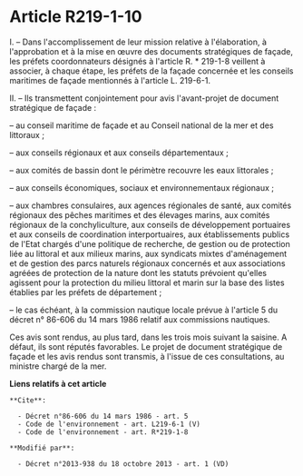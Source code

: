 # Article R219-1-10

I. – Dans l'accomplissement de leur mission relative à l'élaboration, à l'approbation et à la mise en œuvre des documents
stratégiques de façade, les préfets coordonnateurs désignés à l'article R. * 219-1-8 veillent à associer, à chaque étape, les
préfets de la façade concernée et les conseils maritimes de façade mentionnés à l'article L. 219-6-1.

II. – Ils transmettent conjointement pour avis l'avant-projet de document stratégique de façade :

– au conseil maritime de façade et au Conseil national de la mer et des littoraux ;

– aux conseils régionaux et aux conseils départementaux ;

– aux comités de bassin dont le périmètre recouvre les eaux littorales ;

– aux conseils économiques, sociaux et environnementaux régionaux ;

– aux chambres consulaires, aux agences régionales de santé, aux comités régionaux des pêches maritimes et des élevages
marins, aux comités régionaux de la conchyliculture, aux conseils de développement portuaires et aux conseils de coordination
interportuaires, aux établissements publics de l'Etat chargés d'une politique de recherche, de gestion ou de protection liée
au littoral et aux milieux marins, aux syndicats mixtes d'aménagement et de gestion des parcs naturels régionaux concernés et
aux associations agréées de protection de la nature dont les statuts prévoient qu'elles agissent pour la protection du milieu
littoral et marin sur la base des listes établies par les préfets de département ;

– le cas échéant, à la commission nautique locale prévue à l'article 5 du décret n° 86-606 du 14 mars 1986 relatif aux
commissions nautiques.

Ces avis sont rendus, au plus tard, dans les trois mois suivant la saisine. A défaut, ils sont réputés favorables. Le projet
de document stratégique de façade et les avis rendus sont transmis, à l'issue de ces consultations, au ministre chargé de la
mer.

**Liens relatifs à cet article**

	**Cite**:

	  - Décret n°86-606 du 14 mars 1986 - art. 5
	  - Code de l'environnement - art. L219-6-1 (V)
	  - Code de l'environnement - art. R*219-1-8

	**Modifié par**:

	  - Décret n°2013-938 du 18 octobre 2013 - art. 1 (VD)
